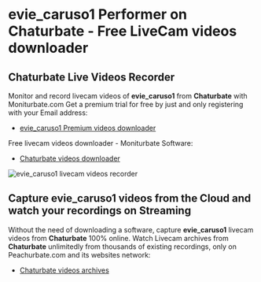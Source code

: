 # evie_caruso1 Performer on Chaturbate - Free LiveCam videos downloader

## Chaturbate Live Videos Recorder

Monitor and record livecam videos of **evie_caruso1** from **Chaturbate** with Moniturbate.com
Get a premium trial for free by just and only registering with your Email address:
* [evie_caruso1 Premium videos downloader](https://moniturbate.com/request-demo-licence-key.html)

Free livecam videos downloader - Moniturbate Software:
* [Chaturbate videos downloader](https://moniturbate.com/moniturbate-download-software.html)

![evie_caruso1 livecam videos recorder](https://peachurnet.com/templates/moniturbate-software.png)


## Capture evie_caruso1 videos from the Cloud and watch your recordings on Streaming

Without the need of downloading a software, capture **evie_caruso1** livecam videos from **Chaturbate** 100% online.
Watch Livecam archives from **Chaturbate** unlimitedly from thousands of existing recordings, only on Peachurbate.com and its websites network:
* [Chaturbate videos archives](https://peachurnet.com/)